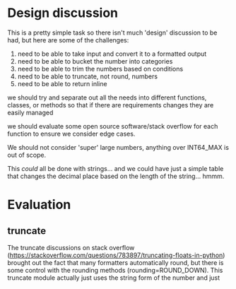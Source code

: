 # Design discussion
This is a pretty simple task so there isn't much 'design' discussion to be had, but here are some of the challenges:

1. need to be able to take input and convert it to a formatted output
2. need to be able to bucket the number into categories
3. need to be able to trim the numbers based on conditions
4. need to be able to truncate, not round, numbers
5. need to be able to return inline

we should try and separate out all the needs into different functions, classes, or methods so that if there are requirements changes they are easily managed

we should evaluate some open source software/stack overflow for each function to ensure we consider edge cases.

We should not consider 'super' large numbers, anything over INT64_MAX is out of scope.

This _could_ all be done with strings... and we could have just a simple table that changes the decimal place based on the length of the string... hmmm.




# Evaluation
## truncate
The truncate discussions on stack overflow (https://stackoverflow.com/questions/783897/truncating-floats-in-python) brought out the fact that many formatters automatically round, but there is some control with the rounding methods (rounding=ROUND_DOWN).  This truncate module actually just uses the string form of the number and just 
